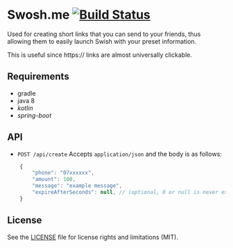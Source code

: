 # Swosh.me [![Build Status](https://travis-ci.org/Edholm/swosh.svg?branch=master)](https://travis-ci.org/Edholm/swosh)
Used for creating short links that you can send to your friends, thus allowing them to easily launch Swish with your preset information.

This is useful since https:// links are almost universally clickable.

## Requirements
* gradle
* java 8
* _kotlin_ 
* _spring-boot_

## API
* `POST /api/create`
Accepts `application/json` and the body is as follows:
```javascript
	{
		"phone": "07xxxxxx",
		"amount": 100,
		"message": "example message",
		"expireAfterSeconds": null, // (optional, 0 or null is never expire)
	}
```

## License

See the [LICENSE](LICENSE.md) file for license rights and limitations (MIT).
